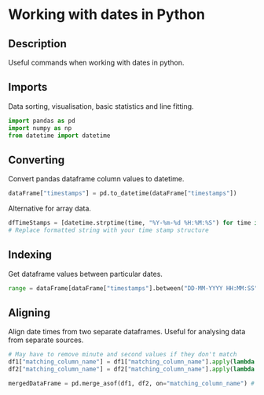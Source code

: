 # Working with dates in Python

## Description
Useful commands when working with dates in python.

## Imports
Data sorting, visualisation, basic statistics and line fitting.
```python
import pandas as pd
import numpy as np
from datetime import datetime
```

## Converting
Convert pandas dataframe column values to datetime.
```python 
dataFrame["timestamps"] = pd.to_datetime(dataFrame["timestamps"])
```
Alternative for array data.
```python
dfTimeStamps = [datetime.strptime(time, "%Y-%m-%d %H:%M:%S") for time in dataFrame["timestamps"]]
# Replace formatted string with your time stamp structure
```

## Indexing
Get dataframe values between particular dates.
```python
range = dataFrame[dataFrame["timestamps"].between("DD-MM-YYYY HH:MM:SS", "DD-MM-YYYY HH:MM:SS")]
```

## Aligning
Align date times from two separate dataframes. Useful for analysing data from separate sources.
```python
# May have to remove minute and second values if they don't match
df1["matching_column_name"] = df1["matching_column_name"].apply(lambda t: t.replace(minute=0, second=0))
df2["matching_column_name"] = df2["matching_column_name"].apply(lambda t: t.replace(minute=0, second=0))

mergedDataFrame = pd.merge_asof(df1, df2, on="matching_column_name") # This will drop any values that don't match
```

